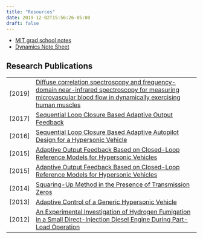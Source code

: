 ```yaml
---
title: "Resources"
date: 2019-12-02T15:56:26-05:00
draft: false
---
```


* <a href="../mit-notes.pdf" target="_blank">MIT grad school notes</a>
* <a href="../dynamics-note-sheet.pdf" target="_blank">Dynamics Note Sheet</a>

## Research Publications

<table>
  <tr>
    <td>
      [2019]
    </td>
    <td>
      <a href="https://www.physiology.org/doi/abs/10.1152/japplphysiol.00324.2019" target="_blank">
        Diffuse correlation spectroscopy and frequency-domain near-infrared spectroscopy for measuring microvascular blood flow in dynamically exercising human muscles
      </a>
    </td>
  </tr>
  <tr>
    <td>
      [2017]
    </td>
    <td>
      <a href="../research/sequential-journal-2017.pdf" target="_blank">
        Sequential Loop Closure Based Adaptive Output Feedback
      </a>
    </td>
  </tr>
  <tr>
    <td>
      [2016]
    </td>
    <td>
      <a href="../research/sequential-conf-2016.pdf" target="_blank">
        Sequential Loop Closure Based Adaptive Autopilot Design for a Hypersonic Vehicle
      </a>
    </td>
  </tr>
  <tr>
    <td>
      [2015]
    </td>
    <td>
      <a href="../research/output-journal-2015.pdf" target="_blank">
        Adaptive Output Feedback Based on Closed-Loop Reference Models for Hypersonic Vehicles
      </a>
    </td>
  </tr>
  <tr>
    <td>
      [2015]
    </td>
    <td>
      <a href="../research/output-conf-2015.pdf" target="_blank">
        Adaptive Output Feedback Based on Closed-Loop Reference Models for Hypersonic Vehicles
      </a>
    </td>
  </tr>
  <tr>
    <td>
      [2014]
    </td>
    <td>
      <a href="https://doi.org/10.3182/20140824-6-ZA-1003.02658" target="_blank">
        Squaring-Up Method in the Presence of Transmission Zeros
      </a>
    </td>
  </tr>
  <tr>
    <td>
      [2013]
    </td>
    <td>
      <a href="../research/adaptive-2013.pdf" target="_blank">
        Adaptive Control of a Generic Hypersonic Vehicle
      </a>
    </td>
  </tr>
  <tr>
    <td>
      [2012]
    </td>
    <td>
      <a href="https://doi.org/10.1115/ICEF2011-60020" target="_blank">
        An Experimental Investigation of Hydrogen Fumigation in a Small Direct-Injection Diesel Engine During Part-Load Operation
      </a>
    </td>
  </tr>
</table>
